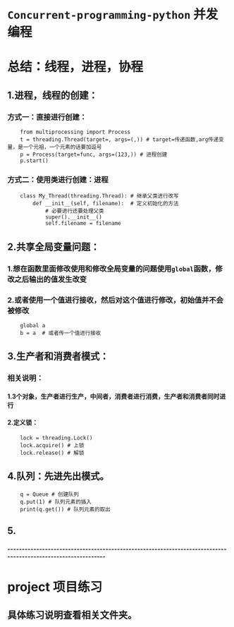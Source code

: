 # `Concurrent-programming-python` 并发编程
# 总结：线程，进程，协程      
## 1.进程，线程的创建：
### 方式一：直接进行创建：
        from multiprocessing import Process
        t = threading.Thread(target=, args=(,)) # target=传递函数,arg传递变量，是一个元祖，一个元素的话要加逗号
        p = Process(target=func, args=(123,)) # 进程创建
        p.start()
### 方式二：使用类进行创建：进程
        class My_Thread(threading.Thread): # 继承父类进行改写
            def __init__(self, filename):  # 定义初始化的方法
                # 必要进行还要处理父类
                super().__init__()
                self.filename = filename
## 2.共享全局变量问题：
### 1.想在函数里面修改使用和修改全局变量的问题使用`global`函数，修改之后输出的值发生改变
### 2.或者使用一个值进行接收，然后对这个值进行修改，初始值并不会被修改
        global a
        b = a  # 或者传一个值进行接收
## 3.生产者和消费者模式：
### 相关说明：
#### 1.3个对象，生产者进行生产，中间者，消费者进行消费，生产者和消费者同时进行
#### 2.定义锁：
        lock = threading.Lock()
        lock.acquire() # 上锁
        lock.release() # 解锁
## 4.队列：先进先出模式。
        q = Queue # 创建队列
        q.put(1) # 队列元素的插入
        print(q.get()) # 队列元素的取出
## 5.
#### --------------------------------------------------------------------------------------------------------------
# project 项目练习
## 具体练习说明查看相关文件夹。









